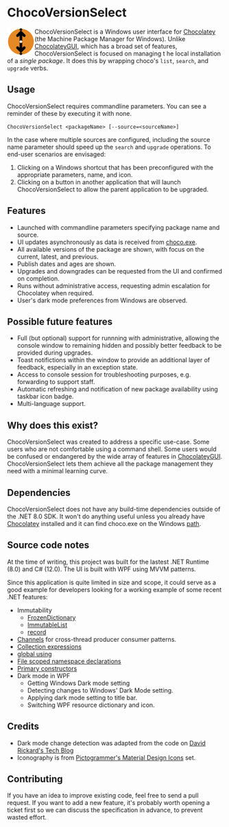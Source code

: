 ﻿# ChocoVersionSelect

<img src="./resources/icon/icon.svg" align="left" alt="ChocoVersionSelect icon" width="64px" />

ChocoVersionSelect is a Windows user interface for [Chocolatey](https://chocolatey.org) (the Machine Package Manager for Windows). Unlike [ChocolateyGUI](https://github.com/chocolatey/ChocolateyGUI), which has a broad set of features, ChocoVersionSelect is focused on managing t	he local installation of a *single package*. It does this by wrapping choco's `list`, `search`, and `upgrade` verbs.
## Usage

ChocoVersionSelect requires commandline parameters. You can see a reminder of these by executing it with none.
```
ChocoVersionSelect <packageName> [--source=<sourceName>]
```
In the case where multiple sources are configured, including the source name parameter should speed up the `search` and `upgrade` operations.
To end-user scenarios are envisaged:
1. Clicking on a Windows shortcut that has been preconfigured with the appropriate parameters, name, and icon.
1. Clicking on a button in another application that will launch ChocoVersionSelect to allow the parent application to be upgraded.
## Features
- Launched with commandline parameters specifying package name and source.
- UI updates asynchronously as data is received from [choco.exe](https://github.com/chocolatey/choco).
- All available versions of the package are shown, with focus on the current, latest, and previous.
- Publish dates and ages are shown.
- Upgrades and downgrades can be requested from the UI and confirmed on completion.
- Runs without administrative access, requesting admin escalation for Chocolatey when required.
- User's dark mode preferences from Windows are observed.
## Possible future features
- Full (but optional) support for runnning with administrative, allowing the console window to remaining hidden and possibly better feedback to be provided during upgrades.
- Toast notifictions within the window to provide an additional layer of feedback, especially in an exception state.
- Access to console session for troubleshooting purposes, e.g. forwarding to support staff.
- Automatic refreshing and notification of new package availability using taskbar icon badge.
- Multi-language support.
## Why does this exist?
ChocoVersionSelect was created to address a specific use-case. Some users who are not comfortable using a command shell. Some users would be confused or endangered by the wide array of features in [ChocolateyGUI](https://github.com/chocolatey/ChocolateyGUI). ChocoVersionSelect lets them achieve all the package management they need with a minimal learning curve.
## Dependencies
ChocoVersionSelect does not have any build-time dependencies outside of the .NET 8.0 SDK. It won't do anything useful unless you already have [Chocolatey](https://chocolatey.org) installed and it can find choco.exe on the Windows [path](https://learn.microsoft.com/en-us/windows-server/administration/windows-commands/path).
## Source code notes
At the time of writing, this project was built for the lastest .NET Runtime (8.0) and C# (12.0). The UI is built with WPF using MVVM patterns.

Since this application is quite limited in size and scope, it could serve as a good example for developers looking for a working example of some recent .NET features:
- Immutability
	- [FrozenDictionary](https://learn.microsoft.com/en-us/dotnet/api/system.collections.frozen.frozendictionary)
	- [ImmutableList](https://learn.microsoft.com/en-us/dotnet/api/system.collections.immutable.immutablelist-1)
	- [record](https://learn.microsoft.com/en-us/dotnet/csharp/language-reference/builtin-types/record)
- [Channels](https://learn.microsoft.com/en-us/dotnet/api/system.threading.channels) for cross-thread producer consumer patterns.
- [Collection expressions](https://learn.microsoft.com/en-us/dotnet/csharp/whats-new/csharp-12#collection-expressions)
- [global using](https://learn.microsoft.com/en-us/dotnet/csharp/language-reference/keywords/using-directive#global-modifier)
- [File scoped namespace declarations](https://learn.microsoft.com/en-us/dotnet/csharp/language-reference/keywords/namespace)
- [Primary constructors](https://learn.microsoft.com/en-us/dotnet/csharp/programming-guide/classes-and-structs/instance-constructors#primary-constructors)
- Dark mode in WPF
	- Getting Windows Dark mode setting
	- Detecting changes to Windows' Dark Mode setting.
	- Applying dark mode setting to title bar.
	- Switching WPF resource dictionary and icon.
## Credits
- Dark mode change detection was adapted from the code on [David Rickard's Tech Blog](https://engy.us/blog/2018/10/20/dark-theme-in-wpf/)
- Iconography is from [Pictogrammer's Material Design Icons](https://pictogrammers.com/library/mdi/) set.
## Contributing
If you have an idea to improve existing code, feel free to send a pull request. If you want to add a new feature, it's probably worth opening a ticket first so we can discuss the specification in advance, to prevent wasted effort.
